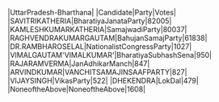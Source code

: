  
|UttarPradesh-Bharthana|
|Candidate|Party|Votes|
|SAVITRIKATHERIA|BharatiyaJanataParty|82005|
|KAMLESHKUMARKATHERIA|SamajwadiParty|80037|
|RAGHVENDRAKUMARGAUTAM|BahujanSamajParty|61838|
|DR.RAMBHAROSELAL|NationalistCongressParty|1027|
|VIMALGAUTAM'VIMALKUMAR'|BharatiyaSubhashSena|950|
|RAJARAMVERMA|JanAdhikarManch|847|
|ARVINDKUMAR|VANCHITSAMAJINSAAFPARTY|827|
|VIJAYSINGH|VikasParty|522|
|DHEKENDRA|LokDal|479|
|NoneoftheAbove|NoneoftheAbove|1608|
